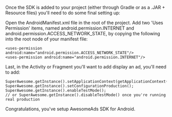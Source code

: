 Once the SDK is added to your project (either through Gradle or as a .JAR + Resource files) you'll need to do some final setting up:

Open the AndroidManifest.xml file in the root of the project. Add two 'Uses Permission' items, named android.permission.INTERNET and android.permission.ACCESS_NETWORK_STATE, by copying the following into the root node of your manifest file:

```
<uses-permission android:name="android.permission.ACCESS_NETWORK_STATE"/>
<uses-permission android:name="android.permission.INTERNET"/>

```

Last, in the Activity or Fragment you'll want to add display an ad, you'll need to add:

```
SuperAwesome.getInstance().setApplicationContext(getApplicationContext());
SuperAwesome.getInstance().setConfigurationProduction();
SuperAwesome.getInstance().enableTestMode();
// or SuperAwesome.getInstance().disableTestMode() once you're running real production

```

Congratulations, you've setup AwesomeAds SDK for Android.